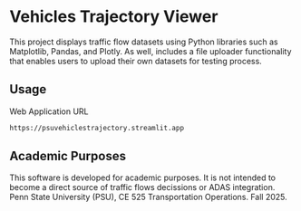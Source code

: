 # Vehicles Trajectory Viewer

This project displays traffic flow datasets using Python libraries such as Matplotlib, Pandas, and Plotly. As well, includes a file uploader functionality that enables users to upload their own datasets for testing process. 

## Usage
Web Application URL 
```bash
https://psuvehiclestrajectory.streamlit.app
```

## Academic Purposes
This software is developed for academic purposes. It is not intended to become a direct source of traffic flows decissions or ADAS integration. Penn State University (PSU), CE 525 Transportation Operations. Fall 2025.